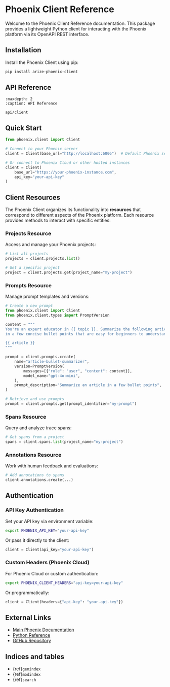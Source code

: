 # Phoenix Client Reference

Welcome to the Phoenix Client Reference documentation. This package provides a lightweight Python client for interacting with the Phoenix platform via its OpenAPI REST interface.

## Installation

Install the Phoenix Client using pip:

```bash
pip install arize-phoenix-client
```

## API Reference

```{toctree}
:maxdepth: 2
:caption: API Reference

api/client
```

## Quick Start

```python
from phoenix.client import Client

# Connect to your Phoenix server
client = Client(base_url="http://localhost:6006")  # Default Phoenix server URL

# Or connect to Phoenix Cloud or other hosted instances
client = Client(
    base_url="https://your-phoenix-instance.com",
    api_key="your-api-key"
)
```

## Client Resources

The Phoenix Client organizes its functionality into **resources** that correspond to different aspects of the Phoenix platform. Each resource provides methods to interact with specific entities:

### Projects Resource
Access and manage your Phoenix projects:
```python
# List all projects
projects = client.projects.list()

# Get a specific project
project = client.projects.get(project_name="my-project")
```

### Prompts Resource
Manage prompt templates and versions:
```python
# Create a new prompt
from phoenix.client import Client
from phoenix.client.types import PromptVersion

content = """
You're an expert educator in {{ topic }}. Summarize the following article
in a few concise bullet points that are easy for beginners to understand.

{{ article }}
"""

prompt = client.prompts.create(
    name="article-bullet-summarizer",
    version=PromptVersion(
        messages=[{"role": "user", "content": content}],
        model_name="gpt-4o-mini",
    ),
    prompt_description="Summarize an article in a few bullet points",
)

# Retrieve and use prompts
prompt = client.prompts.get(prompt_identifier="my-prompt")
```

### Spans Resource
Query and analyze trace spans:
```python
# Get spans from a project
spans = client.spans.list(project_name="my-project")
```

### Annotations Resource
Work with human feedback and evaluations:
```python
# Add annotations to spans
client.annotations.create(...)
```

## Authentication

### API Key Authentication
Set your API key via environment variable:
```bash
export PHOENIX_API_KEY="your-api-key"
```

Or pass it directly to the client:
```python
client = Client(api_key="your-api-key")
```

### Custom Headers (Phoenix Cloud)
For Phoenix Cloud or custom authentication:
```bash
export PHOENIX_CLIENT_HEADERS="api-key=your-api-key"
```

Or programmatically:
```python
client = Client(headers={"api-key": "your-api-key"})
```

## External Links

- [Main Phoenix Documentation](https://arize.com/docs/phoenix)
- [Python Reference](https://arize-phoenix.readthedocs.io/)
- [GitHub Repository](https://github.com/Arize-ai/phoenix)

## Indices and tables

- {ref}`genindex`
- {ref}`modindex`
- {ref}`search` 